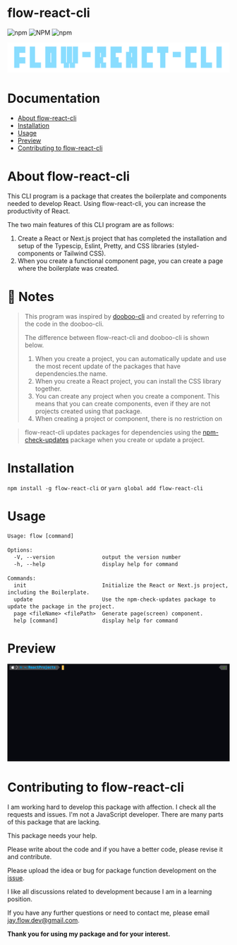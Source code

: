 # flow-react-cli

![npm](https://img.shields.io/npm/v/flow-react-cli)
![NPM](https://img.shields.io/npm/l/flow-react-cli)
![npm](https://img.shields.io/npm/dt/flow-react-cli)

![logo](./design/logo.jpg)

# Documentation

- [About flow-react-cli](https://github.com/Jay-flow/flow-react-cli#about-flow-react-cli)
- [Installation](https://github.com/Jay-flow/flow-react-cli#installation)
- [Usage](https://github.com/Jay-flow/flow-react-cli#usage)
- [Preview](https://github.com/Jay-flow/flow-react-cli#preview)
- [Contributing to flow-react-cli](https://github.com/Jay-flow/flow-react-cli#contributing-to-flow-react-cli)

# About flow-react-cli

This CLI program is a package that creates the boilerplate and components needed to develop React.
Using flow-react-cli, you can increase the productivity of React.

The two main features of this CLI program are as follows:

1. Create a React or Next.js project that has completed the installation and setup of the Typescip, Eslint, Pretty, and CSS libraries (styled-components or Tailwind CSS).
2. When you create a functional component page, you can create a page where the boilerplate was created.

# 📢 Notes

> This program was inspired by [dooboo-cli](https://github.com/dooboolab/dooboo-cli) and created by referring to the code in the dooboo-cli.
>
> The difference between flow-react-cli and dooboo-cli is shown below.
>
> 1.  When you create a project, you can automatically update and use the most recent update of the packages that have dependencies.the name.
> 2.  When you create a React project, you can install the CSS library together.
> 3.  You can create any project when you create a component. This means that you can create components, even if they are not projects created using that package.
> 4.  When creating a project or component, there is no restriction on

> flow-react-cli updates packages for dependencies using the [npm-check-updates](https://www.npmjs.com/package/npm-check-updates) package when you create or update a project.

# Installation

`npm install -g flow-react-cli`
or `yarn global add flow-react-cli`

# Usage

```
Usage: flow [command]

Options:
  -V, --version               output the version number
  -h, --help                  display help for command

Commands:
  init                        Initialize the React or Next.js project, including the Boilerplate.
  update                      Use the npm-check-updates package to update the package in the project.
  page <fileName> <filePath>  Generate page(screen) component.
  help [command]              display help for command
```

# Preview

![preview](./design/preview.gif)

# Contributing to flow-react-cli

I am working hard to develop this package with affection.
I check all the requests and issues.
I'm not a JavaScript developer. There are many parts of this package that are lacking.

This package needs your help.

Please write about the code and if you have a better code, please revise it and contribute.

Please upload the idea or bug for package function development on the [issue](https://github.com/Jay-flow/flow-react-cli/issues).

I like all discussions related to development because I am in a learning position.

If you have any further questions or need to contact me, please email jay.flow.dev@gmail.com.

**Thank you for using my package and for your interest.**
